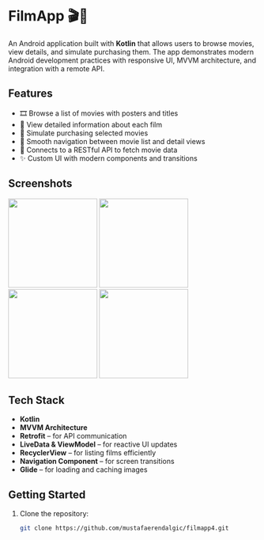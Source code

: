 # FilmApp 🎬📱

An Android application built with **Kotlin** that allows users to browse movies, view details, and simulate purchasing them. The app demonstrates modern Android development practices with responsive UI, MVVM architecture, and integration with a remote API.

## Features

- 🎞️ Browse a list of movies with posters and titles
- 📝 View detailed information about each film
- 🛒 Simulate purchasing selected movies
- 🧭 Smooth navigation between movie list and detail views
- 🔗 Connects to a RESTful API to fetch movie data
- ✨ Custom UI with modern components and transitions

## Screenshots

<p float="left">
  <img src="https://github.com/user-attachments/assets/5714dc5d-fa0a-4efe-a5ef-7ae78289408f" width="180" />
  <img src="https://github.com/user-attachments/assets/b0c4c922-5503-4f40-abd0-eddd674fa848" width="180" />
  <img src="https://github.com/user-attachments/assets/21dba882-b55b-4411-abe2-f05a8e59c488" width="180" />
  <img src="https://github.com/user-attachments/assets/8360a750-810e-42a7-aa12-85ef254da1bf" width="180" />  
</p>

## Tech Stack

- **Kotlin**
- **MVVM Architecture**
- **Retrofit** – for API communication
- **LiveData & ViewModel** – for reactive UI updates
- **RecyclerView** – for listing films efficiently
- **Navigation Component** – for screen transitions
- **Glide** – for loading and caching images

## Getting Started

1. Clone the repository:
   ```bash
   git clone https://github.com/mustafaerendalgic/filmapp4.git

